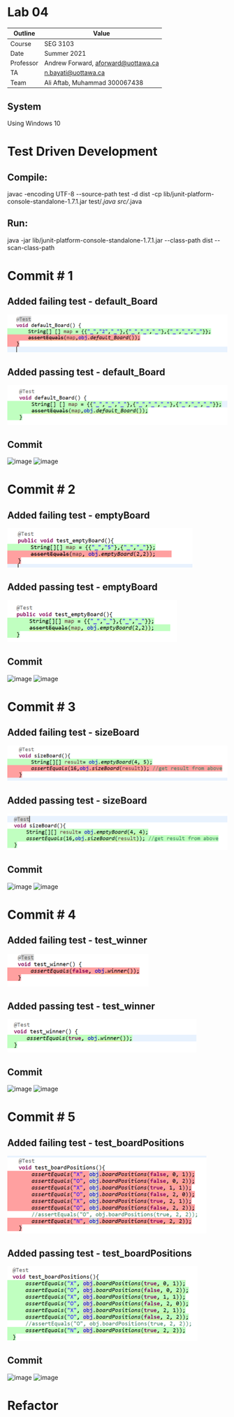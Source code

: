 # Lab 04

| Outline | Value |
| --- | --- |
| Course | SEG 3103 |
| Date | Summer 2021 |
| Professor | Andrew Forward, aforward@uottawa.ca |
| TA | n.bayati@uottawa.ca |
| Team | Ali Aftab, Muhammad 300067438 |

## System
Using Windows 10

# Test Driven Development 

## Compile:
javac -encoding UTF-8 --source-path test -d dist -cp lib/junit-platform-console-standalone-1.7.1.jar test/*.java src/*.java 

## Run:
java -jar lib/junit-platform-console-standalone-1.7.1.jar --class-path dist --scan-class-path

# Commit # 1 
## Added failing test - default_Board
![description](assets/default_board_with_2.png)

## Added passing test - default_Board
![description1](assets/default_board_pass.png)

## Commit

![image](https://user-images.githubusercontent.com/37605427/121623881-83072a00-ca3e-11eb-8e1f-5f8b0eb61243.png)
![image](https://user-images.githubusercontent.com/37605427/121623954-a0d48f00-ca3e-11eb-824b-da591bb52907.png)

# Commit # 2
## Added failing test - emptyBoard
![description2](assets/emptyboard_fail.png)

## Added passing test - emptyBoard
![description3](assets/emptyboard_pass.png)

## Commit
![image](https://user-images.githubusercontent.com/37605427/121624445-8e0e8a00-ca3f-11eb-81ab-8c549aebf2c2.png)
![image](https://user-images.githubusercontent.com/37605427/121624803-33296280-ca40-11eb-9819-23fcf6f8489e.png)

# Commit # 3
## Added failing test - sizeBoard
![description4](assets/sizeboard_fail.png)

## Added passing test - sizeBoard
![description5](assets/sizeboard_pass.png)

## Commit
![image](https://user-images.githubusercontent.com/37605427/121625327-438e0d00-ca41-11eb-9102-fcbfeb867e42.png)
![image](https://user-images.githubusercontent.com/37605427/121625594-c0b98200-ca41-11eb-8943-b061ce2aeac8.png)

# Commit # 4 
## Added failing test - test_winner
![description6](assets/test-winner_fail.png)

## Added passing test - test_winner
![description7](assets/test-winner_pass.png)

## Commit
![image](https://user-images.githubusercontent.com/37605427/121627048-a634d800-ca44-11eb-8161-751cf09f484a.png)
![image](https://user-images.githubusercontent.com/37605427/121627347-2ce9b500-ca45-11eb-8799-9cf44f6724ba.png)

# Commit # 5
## Added failing test - test_boardPositions
![description8](assets/test_boardpositions_fail.png)

## Added passing test - test_boardPositions
![description9](assets/test_boardpositions_pass.png)

## Commit
![image](https://user-images.githubusercontent.com/37605427/121628120-a46c1400-ca46-11eb-8067-4c4d271d8498.png)
![image](https://user-images.githubusercontent.com/37605427/121628160-b8177a80-ca46-11eb-9883-94c6b6af5634.png)

# Refactor
